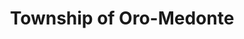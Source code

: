 ---
title: Township of Oro-Medonte
url: /township-of-oro-medonte/
latitude: 44.504
longitude: -79.484
---